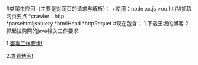 #类爬虫应用（主要是对网页的请求与解析）：
	+使用：node xx.js >oo.ht
##抓取网页要点
	*crawler：http  
	*parsehtmljs:query
	*htmlHead
	*httpRequet
#现在包含：
	1.下载王垠的博客
	2.抓起拉购网的java相关工作要求

1.[查看工作要求!](拉钩网java工作要求20151026.html)

2.[查看博客!](https://github.com/yfor/SomeCode/blob/master/%E4%B8%8B%E8%BD%BD%E5%8D%9A%E5%AE%A2/%E6%8B%89%E9%92%A9%E7%BD%91java%E5%B7%A5%E4%BD%9C%E8%A6%81%E6%B1%8220151026.html)
